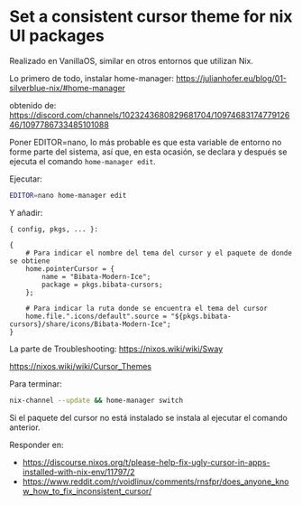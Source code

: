 # Set a consistent cursor theme for nix UI packages

Realizado en VanillaOS, similar en otros entornos que utilizan Nix.

Lo primero de todo, instalar home-manager: https://julianhofer.eu/blog/01-silverblue-nix/#home-manager

obtenido de: https://discord.com/channels/1023243680829681704/1097468317477912646/1097786733485101088

Poner EDITOR=nano, lo más probable es que esta variable de entorno no forme parte del sistema, así que, en esta ocasión, se declara y después se ejecuta el comando `home-manager edit`.

Ejecutar:
```zsh
EDITOR=nano home-manager edit
```

Y añadir:

```
{ config, pkgs, ... }:

{
    # Para indicar el nombre del tema del cursor y el paquete de donde se obtiene
    home.pointerCursor = {
        name = "Bibata-Modern-Ice";
        package = pkgs.bibata-cursors;
    };

    # Para indicar la ruta donde se encuentra el tema del cursor
    home.file.".icons/default".source = "${pkgs.bibata-cursors}/share/icons/Bibata-Modern-Ice";
}
```

La parte de Troubleshooting: https://nixos.wiki/wiki/Sway

https://nixos.wiki/wiki/Cursor_Themes

Para terminar:
```zsh
nix-channel --update && home-manager switch
```

Si el paquete del cursor no está instalado se instala al ejecutar el comando anterior.

Responder en:
- https://discourse.nixos.org/t/please-help-fix-ugly-cursor-in-apps-installed-with-nix-env/11797/2
- https://www.reddit.com/r/voidlinux/comments/rnsfpr/does_anyone_know_how_to_fix_inconsistent_cursor/
